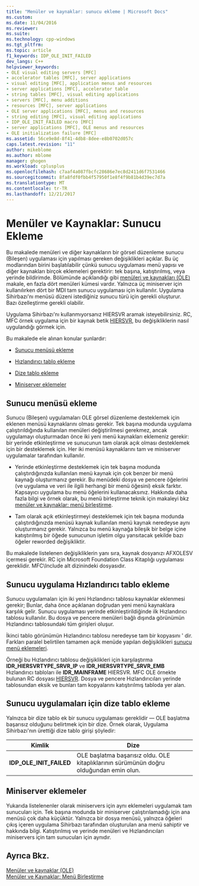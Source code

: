```yaml
---
title: "Menüler ve kaynaklar: sunucu ekleme | Microsoft Docs"
ms.custom: 
ms.date: 11/04/2016
ms.reviewer: 
ms.suite: 
ms.technology: cpp-windows
ms.tgt_pltfrm: 
ms.topic: article
f1_keywords: IDP_OLE_INIT_FAILED
dev_langs: C++
helpviewer_keywords:
- OLE visual editing servers [MFC]
- accelerator tables [MFC], server applications
- visual editing [MFC], application menus and resources
- server applications [MFC], accelerator table
- string tables [MFC], visual editing applications
- servers [MFC], menu additions
- resources [MFC], server applications
- OLE server applications [MFC], menus and resources
- string editing [MFC], visual editing applications
- IDP_OLE_INIT_FAILED macro [MFC]
- server applications [MFC], OLE menus and resources
- OLE initialization failure [MFC]
ms.assetid: 56ce9e8d-8f41-4db8-8dee-e8b0702d057c
caps.latest.revision: "11"
author: mikeblome
ms.author: mblome
manager: ghogen
ms.workload: cplusplus
ms.openlocfilehash: c7aaf4a087fbcfc28686e7ec8d2411d6f7531466
ms.sourcegitcommit: 8fa8fdf0fbb4f57950f1e8f4f9b81b4d39ec7d7a
ms.translationtype: MT
ms.contentlocale: tr-TR
ms.lasthandoff: 12/21/2017
---
```

# <a name="menus-and-resources-server-additions"></a>Menüler ve Kaynaklar: Sunucu Ekleme
Bu makalede menüleri ve diğer kaynakların bir görsel düzenleme sunucu (Bileşen) uygulaması için yapılması gereken değişiklikleri açıklar. Bu üç modlarından birini başlatılabilir çünkü sunucu uygulaması menü yapısı ve diğer kaynakları birçok eklemeleri gerektirir: tek başına, katıştırılmış, veya yerinde bildirimde. Bölümünde açıklandığı gibi [menüleri ve kaynakları (OLE)](../mfc/menus-and-resources-ole.md) makale, en fazla dört menüleri kümesi vardır. Yalnızca üç miniserver için kullanılırken dört bir MDI tam sunucu uygulaması için kullanılır. Uygulama Sihirbazı'nı menüsü düzeni istediğiniz sunucu türü için gerekli oluşturur. Bazı özelleştirme gerekli olabilir.  
  
 Uygulama Sihirbazı'nı kullanmıyorsanız HIERSVR aramak isteyebilirsiniz. RC, MFC örnek uygulama için bir kaynak betik [HIERSVR](../visual-cpp-samples.md), bu değişikliklerin nasıl uygulandığı görmek için.  
  
 Bu makalede ele alınan konular şunlardır:  
  
-   [Sunucu menüsü ekleme](#_core_server_menu_additions)  
  
-   [Hızlandırıcı tablo ekleme](#_core_server_application_accelerator_table_additions)  
  
-   [Dize tablo ekleme](../mfc/menus-and-resources-container-additions.md)  
  
-   [Miniserver eklemeler](#_core_mini.2d.server_additions)  
  
##  <a name="_core_server_menu_additions"></a>Sunucu menüsü ekleme  
 Sunucu (Bileşen) uygulamaları OLE görsel düzenleme desteklemek için eklenen menüsü kaynaklarını olması gerekir. Tek başına modunda uygulama çalıştırıldığında kullanılan menüleri değiştirilmesi gerekmez, ancak uygulamayı oluşturmadan önce iki yeni menü kaynakları eklemeniz gerekir: bir yerinde etkinleştirme ve sunucunun tam olarak açık olması desteklemek için bir desteklemek için. Her iki menüsü kaynaklarını tam ve miniserver uygulamalar tarafından kullanılır.  
  
-   Yerinde etkinleştirme desteklemek için tek başına modunda çalıştırdığınızda kullanılan menü kaynak için çok benzer bir menü kaynağı oluşturmanız gerekir. Bu menüdeki dosya ve pencere öğelerini (ve uygulama ve veri ile ilgili herhangi bir menü öğesini) eksik farktır. Kapsayıcı uygulama bu menü öğelerini kullanacaksınız. Hakkında daha fazla bilgi ve örnek olarak, bu menü birleştirme teknik için makaleyi bkz [menüler ve kaynaklar: menü birleştirme](../mfc/menus-and-resources-menu-merging.md).  
  
-   Tam olarak açık etkinleştirmeyi desteklemek için tek başına modunda çalıştırdığınızda menüsü kaynak kullanılan menü kaynak neredeyse aynı oluşturmanız gerekir. Yalnızca bu menü kaynağa bileşik bir belge içine katıştırılmış bir öğede sunucunun işletim olgu yansıtacak şekilde bazı öğeler reworded değişikliktir.  
  
 Bu makalede listelenen değişikliklerin yanı sıra, kaynak dosyanızı AFXOLESV içermesi gerekir. RC için Microsoft Foundation Class Kitaplığı uygulaması gereklidir. MFC\Include alt dizinindeki dosyasıdır.  
  
##  <a name="_core_server_application_accelerator_table_additions"></a>Sunucu uygulama Hızlandırıcı tablo ekleme  
 Sunucu uygulamaları için iki yeni Hızlandırıcı tablosu kaynaklar eklenmesi gerekir; Bunlar, daha önce açıklanan doğrudan yeni menü kaynaklara karşılık gelir. Sunucu uygulaması yerinde etkinleştirildiğinde ilk Hızlandırıcı tablosu kullanılır. Bu dosya ve pencere menüleri bağlı dışında görünümün Hızlandırıcı tablosundaki tüm girişleri oluşur.  
  
 İkinci tablo görünümün Hızlandırıcı tablosu neredeyse tam bir kopyasını ' dir. Farkları paralel belirtilen tamamen açık menüde yapılan değişiklikleri [sunucu menü eklemeleri](#_core_server_menu_additions).  
  
 Örneği bu Hızlandırıcı tablosu değişiklikleri için karşılaştırma **IDR_HIERSVRTYPE_SRVR_IP** ve **IDR_HIERSVRTYPE_SRVR_EMB** Hızlandırıcı tabloları ile **IDR_MAINFRAME** HIERSVR. MFC OLE örnekte bulunan RC dosyası [HIERSVR](../visual-cpp-samples.md). Dosya ve pencere Hızlandırıcıları yerinde tablosundan eksik ve bunları tam kopyalarını katıştırılmış tabloda yer alan.  
  
##  <a name="_core_string_table_additions_for_server_applications"></a>Sunucu uygulamaları için dize tablo ekleme  
 Yalnızca bir dize tablo ek bir sunucu uygulaması gereklidir — OLE başlatma başarısız olduğunu belirtmek için bir dize. Örnek olarak, Uygulama Sihirbazı'nın ürettiği dize tablo girişi şöyledir:  
  
|Kimlik|Dize|  
|--------|------------|  
|**IDP_OLE_INIT_FAILED**|OLE başlatma başarısız oldu. OLE kitaplıklarının sürümünün doğru olduğundan emin olun.|  
  
##  <a name="_core_mini.2d.server_additions"></a>Miniserver eklemeler  
 Yukarıda listelenenler olarak miniservers için aynı eklemeleri uygulamak tam sunucuları için. Tek başına modunda bir miniserver çalıştırılamadığı için ana menüsü çok daha küçüktür. Yalnızca bir dosya menüsü, yalnızca öğeleri çıkış içeren uygulama Sihirbazı tarafından oluşturulan ana menü sahiptir ve hakkında bilgi. Katıştırılmış ve yerinde menüleri ve Hızlandırıcıları miniservers için tam sunucuları için aynıdır.  
  
## <a name="see-also"></a>Ayrıca Bkz.  
 [Menüler ve kaynaklar (OLE)](../mfc/menus-and-resources-ole.md)   
 [Menüler ve Kaynaklar: Menü Birleştirme](../mfc/menus-and-resources-menu-merging.md)

